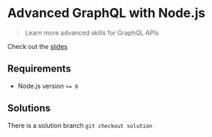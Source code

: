 # Advanced GraphQL with Node.js
> Learn more advanced skills for GraphQL APIs

Check out the [slides](https://docs.google.com/presentation/d/1DaTDx2Jdolkws2xPx44ee6WuQYMiIAyaaEmN-IBaW1s/edit?usp=sharing)

## Requirements
* Node.js version `>= 6`

## Solutions
There is a solution branch
`git checkout solution`
